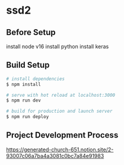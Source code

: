 # ssd2

## Before Setup
install node v16
install python
install keras

## Build Setup

```bash
# install dependencies
$ npm install

# serve with hot reload at localhost:3000
$ npm run dev

# build for production and launch server
$ npm run deploy

```

## Project Development Process
https://generated-church-651.notion.site/2-93007c06a7ba4a3081c0bc7a84e91983
